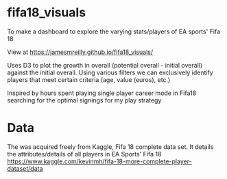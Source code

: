# fifa18_visuals
To make a dashboard to explore the varying stats/players of EA sports' Fifa 18

View at https://jamesmreilly.github.io/fifa18_visuals/

Uses D3 to plot the growth in overall (potential overall - initial overall) against the initial overall. Using various filters we can exclusively identify players that meet certain criteria (age, value (euros), etc.)

Inspired by hours spent playing single player career mode in Fifa18 searching for the optimal signings for my play strategy

# Data

The was acquired freely from Kaggle, Fifa 18 complete data set. It details the attributes/details of all players in EA Sports' Fifa 18
https://www.kaggle.com/kevinmh/fifa-18-more-complete-player-dataset/data
